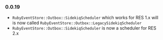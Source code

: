 ### 0.0.19

* `RubyEventStore::Outbox::SidekiqScheduler` which works for RES 1.x will is now called `RubyEventStore::Outbox::LegacySidekiqScheduler`
* `RubyEventStore::Outbox::SidekiqScheduler` is now a scheduler for RES 2.x
